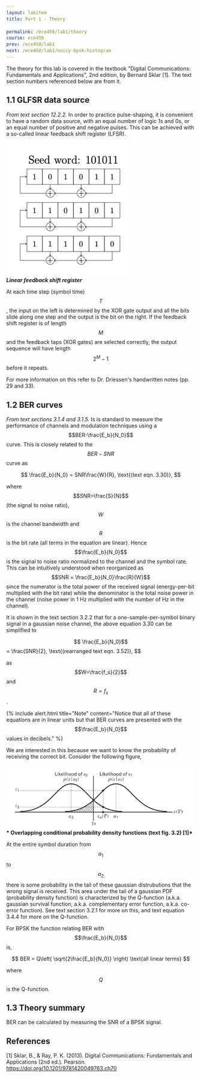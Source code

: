 ```yaml
---
layout: labitem
title: Part 1 - Theory

permalink: /ece450/lab1/theory
course: ece450
prev: /ece450/lab1
next: /ece450/lab1/noisy-bpsk-histogram
---
```


The theory for this lab is covered in the textbook "Digital Communications: Fundamentals and Applications", 2nd edition, by Bernard Sklar [1]. The text section numbers referenced below are from it.

## 1.1 GLFSR data source

_From text section 12.2.2._ In order to practice pulse-shaping, it is convenient to have a random data source, with an equal number of logic 1s and 0s, or an equal number of positive and negative pulses. This can be achieved with a so-called linear feedback shift register (LFSR).

  ![lfsr.png](figures/lfsr.png) <br>
  __*Linear feedback shift register*__

At each time step (symbol time) $$T$$, the input on the left is determined by the XOR gate output and all the bits slide along one step and the output is the bit on the right. If the feedback shift register is of length $$M$$ and the feedback taps (XOR gates) are selected correctly, the output sequence will have length $$2^M -1$$ before it repeats.

For more information on this refer to Dr. Driessen's handwritten notes (pp. 29 and 33).

## 1.2 BER curves

_From text sections 3.1.4 and 3.1.5._ Is is standard to measure the performance of channels and modulation techniques using a $$BER-\frac{E_b}{N_0}$$ curve. This is closely related to the $$BER-SNR$$ curve as

$$
\frac{E_b}{N_0} = SNR\frac{W}{R}, \text{(text eqn. 3.30)},
$$

where $$SNR=\frac{S}{N}$$ (the signal to noise ratio), $$W$$ is the channel bandwidth and $$R$$ is the bit rate (all terms in the equation are linear). Hence $$\frac{E_b}{N_0}$$ is the signal to noise ratio normalized to the channel and the symbol rate. This can be intuitively understood when reorganized as $$SNR = \frac{E_b}{N_0}\frac{R}{W}$$ since the numerator is the total power of the received signal (energy-per-bit multiplied with the bit rate) while the denominator is the total noise power in the channel (noise power in 1 Hz multiplied with the number of Hz in the channel).

It is shown in the text section 3.2.2 that for a one-sample-per-symbol binary signal in a gaussian noise channel, the above equation 3.30 can be simplified to

$$
\frac{E_b}{N_0}$$ = \frac{SNR}{2}, \text{(rearranged text eqn. 3.52)},
$$

as $$W=\frac{f_s}{2}$$ and $$R=f_s$$.

{% include alert.html title="Note" content="Notice that all of these equations are in linear units but that BER curves are presented with the $$\frac{E_b}{N_0}$$ values in decibels." %}

We are interested in this because we want to know the probability of receiving the correct bit. Consider the following figure,

  ![pdf-overlap.png](figures/pdf-overlap.png)<br>
  __* Overlapping conditional probability density functions (text fig. 3.2) [1]*__

At the entire symbol duration from $$a_1$$ to $$a_2$$ there is some probability in the tail of these gaussian distrubutions that the wrong signal is received. This area under the tail of a gaussian PDF (probability density function) is characterized by the Q-function (a.k.a. gaussian survival function, a.k.a. complementary error function, a.k.a. co-error function). See text section 3.2.1 for more on this, and text equation 3.4.4 for more on the Q-function.

For BPSK the function relating BER with $$\frac{E_b}{N_0}$$ is,

$$
BER = Q\left( \sqrt{2\frac{E_b}{N_0}} \right) \text{all linear terms}
$$

where $$Q$$ is the Q-function.

## 1.3 Theory summary

BER can be calculated by measuring the SNR of a BPSK signal.

## References

[1] Sklar, B., & Ray, P. K. (2013). Digital Communications: Fundamentals and Applications (2nd ed.). Pearson. https://doi.org/10.1201/9781420049763.ch70